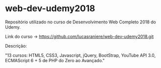 # web-dev-udemy2018
Repositório utilizado no curso de Desenvolvimento Web Completo 2018 do Udemy.

Link do curso -> https://github.com/lucasraniere/web-dev-udemy2018.git

Descrição:


"13 cursos: HTML5, CSS3, Javascript, jQuery, BootStrap, YouTube API 3.0, ECMAScript 6 + 5 de PHP do Zero ao Avançado."